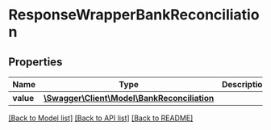 # ResponseWrapperBankReconciliation

## Properties
Name | Type | Description | Notes
------------ | ------------- | ------------- | -------------
**value** | [**\Swagger\Client\Model\BankReconciliation**](BankReconciliation.md) |  | [optional] 

[[Back to Model list]](../../README.md#documentation-for-models) [[Back to API list]](../../README.md#documentation-for-api-endpoints) [[Back to README]](../../README.md)

